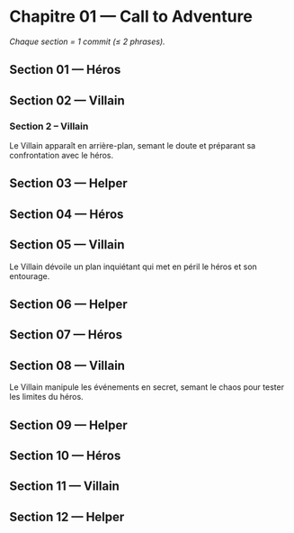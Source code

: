 # Chapitre 01 — Call to Adventure

_Chaque section = 1 commit (≤ 2 phrases)._

## Section 01 — Héros
<!-- Écrivez ici (≤ 2 phrases). -->

## Section 02 — Villain
<!-- Écrivez ici (≤ 2 phrases). -->
### Section 2 – Villain
Le Villain apparaît en arrière-plan, semant le doute et préparant sa confrontation avec le héros.

## Section 03 — Helper
<!-- Écrivez ici (≤ 2 phrases). -->

## Section 04 — Héros
<!-- Écrivez ici (≤ 2 phrases). -->

## Section 05 — Villain
<!-- Écrivez ici (≤ 2 phrases). -->
Le Villain dévoile un plan inquiétant qui met en péril le héros et son entourage.

## Section 06 — Helper
<!-- Écrivez ici (≤ 2 phrases). -->

## Section 07 — Héros
<!-- Écrivez ici (≤ 2 phrases). -->

## Section 08 — Villain
<!-- Écrivez ici (≤ 2 phrases). -->
Le Villain manipule les événements en secret, semant le chaos pour tester les limites du héros.

## Section 09 — Helper
<!-- Écrivez ici (≤ 2 phrases). -->

## Section 10 — Héros
<!-- Écrivez ici (≤ 2 phrases). -->

## Section 11 — Villain
<!-- Écrivez ici (≤ 2 phrases). -->

## Section 12 — Helper
<!-- Écrivez ici (≤ 2 phrases). -->
